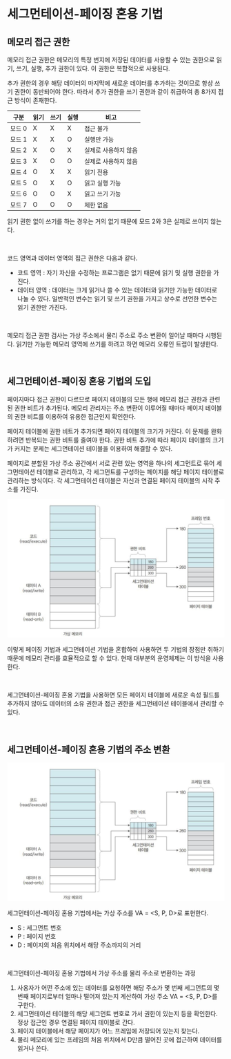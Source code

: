 # 세그먼테이션-페이징 혼용 기법

## 메모리 접근 권한

메모리 접근 권한은 메모리의 특정 번지에 저장된 데이터를 사용할 수 있는 권한으로 읽기, 쓰기, 실행, 추가 권한이 있다. 이 권한은 복합적으로 사용된다.

추가 권한의 경우 해당 데이터의 마지막에 새로운 데이터를 추가하는 것이므로 항상 쓰기 권한이 동반되어야 한다. 따라서 추가 권한을 쓰기 권한과 같이 취급하여 총 8가지 접근 방식이 존재한다.



| 구분   | 읽기 | 쓰기 | 실행 | 비고                 |
| ------ | ---- | ---- | ---- | -------------------- |
| 모드 0 | X    | X    | X    | 접근 불가            |
| 모드 1 | X    | X    | O    | 실행만 가능          |
| 모드 2 | X    | O    | X    | 실제로 사용하지 않음 |
| 모드 3 | X    | O    | O    | 실제로 사용하지 않음 |
| 모드 4 | O    | X    | X    | 읽기 전용            |
| 모드 5 | O    | X    | O    | 읽고 실행 가능       |
| 모드 6 | O    | O    | X    | 읽고 쓰기 가능       |
| 모드 7 | O    | O    | O    | 제한 없음            |

읽기 권한 없이 쓰기를 하는 경우는 거의 없기 때문에 모드 2와 3은 실제로 쓰이지 않는다.

<br>



코드 영역과 데이터 영역의 접근 권한은 다음과 같다.

- 코드 영역 : 자기 자신을 수정하는 프로그램은 없기 때문에 읽기 및 실행 권한을 가진다.
- 데이터 영역 : 데이터는 크게 읽거나 쓸 수 있는 데이터와 읽기만 가능한 데이터로 나눌 수 있다. 일반적인 변수는 읽기 및 쓰기 권한을 가지고 상수로 선언한 변수는 읽기 권한만 가진다.

<br>



메모리 접근 권한 검사는 가상 주소에서 물리 주소로 주소 변환이 일어날 때마다 시행된다. 읽기만 가능한 메모리 영역에 쓰기를 하려고 하면 메모리 오류인 트랩이 발생한다. 

<br>



## 세그먼테이션-페이징 혼용 기법의 도입

페이지마다 접근 권한이 다르므로 페이지 테이블의 모든 행에 메모리 접근 권한과 관련된 권한 비트가 추가된다. 메모리 관리자는 주소 변환이 이루어질 때마다 페이지 테이블의 권한 비트를 이용하여 유용한 접근인지 확인한다.

페이지 테이블에 권한 비트가 추가되면 페이지 테이블의 크기가 커진다. 이 문제를 완화하려면 반복되는 권한 비트를 줄여야 한다. 권한 비트 추가에 따라 페이지 테이블의 크기가 커지는 문제는 세그먼테이션 테이블을 이용하여 해결할 수 있다. 

페이지로 분할된 가상 주소 공간에서 서로 관련 있는 영역을 하나의 세그먼트로 묶어 세그먼테이션 테이블로 관리하고, 각 세그먼트를 구성하는 페이지를 해당 페이지 테이블로 관리하는 방식이다. 각 세그먼테이션 테이블은 자신과 연결된 페이지 테이블의 시작 주소를 가진다.

![페이징 테이블과 세그먼테이션 테이블의 혼합](https://github.com/summer-root/OS-study/blob/main/NEH/CHAPTER%2008%20%EA%B0%80%EC%83%81%20%EB%A9%94%EB%AA%A8%EB%A6%AC%EC%9D%98%20%EA%B8%B0%EC%B4%88/%EC%82%AC%EC%A7%84%20%EC%B2%A8%EB%B6%80/%ED%8E%98%EC%9D%B4%EC%A7%95%20%ED%85%8C%EC%9D%B4%EB%B8%94%EA%B3%BC%20%EC%84%B8%EA%B7%B8%EB%A8%BC%ED%85%8C%EC%9D%B4%EC%85%98%20%ED%85%8C%EC%9D%B4%EB%B8%94%EC%9D%98%20%ED%98%BC%ED%95%A9.png)

이렇게 페이징 기법과 세그먼테이션 기법을 혼합하여 사용하면 두 기법의 장점만 취하기 때문에 메모리 관리를 효율적으로 할 수 있다. 현재 대부분의 운영체제는 이 방식을 사용한다.

<br>

세그먼테이션-페이징 혼용 기법을 사용하면 모든 페이지 테이블에 새로운 속성 필드를 추가하지 않아도 데이터의 소유 권한과 접근 권한을 세그먼테이션 테이블에서 관리할 수 있다. 

<br>



## 세그먼테이션-페이징 혼용 기법의 주소 변환

![세그먼테이션-페이징 혼용 기법](https://github.com/summer-root/OS-study/blob/main/NEH/CHAPTER%2008%20%EA%B0%80%EC%83%81%20%EB%A9%94%EB%AA%A8%EB%A6%AC%EC%9D%98%20%EA%B8%B0%EC%B4%88/%EC%82%AC%EC%A7%84%20%EC%B2%A8%EB%B6%80/%ED%8E%98%EC%9D%B4%EC%A7%95%20%ED%85%8C%EC%9D%B4%EB%B8%94%EA%B3%BC%20%EC%84%B8%EA%B7%B8%EB%A8%BC%ED%85%8C%EC%9D%B4%EC%85%98%20%ED%85%8C%EC%9D%B4%EB%B8%94%EC%9D%98%20%ED%98%BC%ED%95%A9.png)

세그먼테이션-페이징 혼용 기법에서는 가상 주소를 VA = <S, P, D>로 표현한다.

- S : 세그먼트 번호
- P : 페이지 번호
- D : 페이지의 처음 위치에서 해당 주소까지의 거리

<br>



세그먼테이션-페이징 혼용 기법에서 가상 주소를 물리 주소로 변환하는 과정

1. 사옹자가 어떤 주소에 있는 데이터를 요청하면 해당 주소가 몇 번째 세그먼트의 몇 번째 페이지로부터 얼마나 떨어져 있는지 계산하여 가상 주소 VA = <S, P, D>를 구한다.
2. 세그먼테이션 테이블의 해당 세그먼트 번호로 가서 권한이 있는지 등을 확인한다. 정상 접근인 경우 연결된 페이지 테이블로 간다.
3. 페이지 테이블에서 해당 페이지가 어느 프레임에 저장되어 있는지 찾는다.
4. 물리 메모리에 있는 프레임의 처음 위치에서 D만큼 떨어진 곳에 접근하여 데이터를 읽거나 쓴다.

